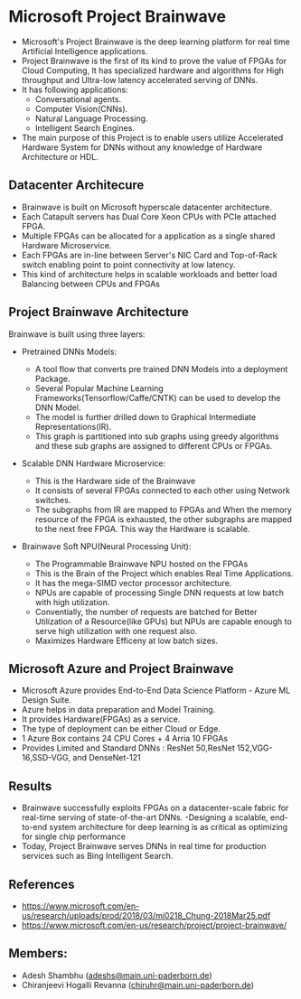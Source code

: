 # Microsoft Project Brainwave
- Microsoft's Project Brainwave is the deep learning platform for real time Artificial Intelligence applications.
- Project Brainwave is the first of its kind to prove the value of FPGAs for Cloud Computing, It has specialized hardware and algorithms for High throughput and Ultra-low latency accelerated serving of DNNs.
- It has following applications:
  - Conversational agents.
  - Computer Vision(CNNs).
  - Natural Language Processing.
  - Intelligent Search Engines.
- The main purpose of this Project is to enable users utilize  Accelerated Hardware System for DNNs without any knowledge of Hardware Architecture or HDL.

## Datacenter Architecure
- Brainwave is built on Microsoft hyperscale datacenter architecture.
- Each Catapult servers has Dual Core Xeon CPUs with PCIe attached FPGA.
- Multiple FPGAs can be allocated for a application as a single shared Hardware Microservice.
- Each FPGAs are in-line between Server's NIC Card and Top-of-Rack switch enabling point to point connectivity at low latency.
- This kind of architecture helps in scalable workloads and better load Balancing between CPUs and FPGAs

## Project Brainwave Architecture
Brainwave is built using three layers:  
- Pretrained DNNs Models:  
  - A tool flow that converts pre trained DNN Models into a deployment Package.  
  - Several Popular Machine Learning Frameworks(Tensorflow/Caffe/CNTK) can be used to develop the DNN Model.
  - The model is further drilled down to Graphical Intermediate Representations(IR).
  - This graph is partitioned into sub graphs using greedy algorithms and these sub graphs are assigned to different CPUs or FPGAs.

- Scalable DNN Hardware Microservice:
    - This is the Hardware side of the Brainwave
    - It consists of several FPGAs connected to each other using Network switches.
    - The subgraphs from IR are mapped to FPGAs and When the memory resource of the FPGA is exhausted, the other subgraphs are mapped to the next free FPGA. This way the Hardware is scalable.
- Brainwave Soft NPU(Neural Processing Unit):
  - The Programmable Brainwave NPU hosted on the FPGAs
  - This is the Brain of the Project which enables Real Time Applications.
  - It has the mega-SIMD vector processor architecture.
  - NPUs are capable of processing Single DNN requests at low batch with high utilization.
  - Conventially, the number of requests are batched for Better Utilization of a Resource(like GPUs) but NPUs are capable enough to serve high utilization with one request also.
  - Maximizes Hardware Efficeny at low batch sizes.

## Microsoft Azure and Project Brainwave
- Microsoft Azure provides End-to-End Data Science Platform - Azure ML Design Suite.
- Azure helps in data preparation and Model Training.
- It provides Hardware(FPGAs) as a service.
- The type of deployment can be either Cloud or Edge.
- 1 Azure Box contains 24 CPU Cores + 4 Arria 10 FPGAs
- Provides Limited and Standard DNNs : ResNet 50,ResNet 152,VGG-16,SSD-VGG, and DenseNet-121

## Results
- Brainwave successfully exploits FPGAs on a datacenter-scale fabric for real-time serving of state-of-the-art DNNs.
-Designing a scalable, end-to-end system architecture for deep learning is as critical as optimizing for single chip performance
- Today, Project Brainwave serves DNNs in real time for production services such as Bing Intelligent Search.

## References
- https://www.microsoft.com/en-us/research/uploads/prod/2018/03/mi0218_Chung-2018Mar25.pdf
- https://www.microsoft.com/en-us/research/project/project-brainwave/

## Members:
- Adesh Shambhu (adeshs@main.uni-paderborn.de)
- Chiranjeevi Hogalli Revanna (chiruhr@main.uni-paderborn.de)
